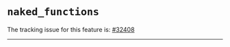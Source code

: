 # `naked_functions`

The tracking issue for this feature is: [#32408]

[#32408]: https://github.com/rust-lang/rust/issues/32408

------------------------



